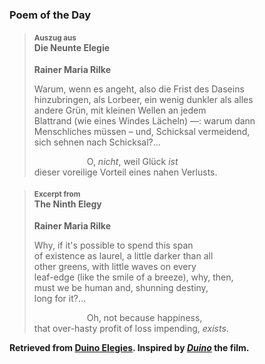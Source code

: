 ### Poem of the Day

> #### <span style="font-size: smaller">Auszug aus</span><br>Die Neunte Elegie
> **Rainer Maria Rilke**
> 
> Warum, wenn es angeht, also die Frist des Daseins  
> hinzubringen, als Lorbeer, ein wenig dunkler als alles  
> andere Grün, mit kleinen Wellen an jedem  
> Blattrand (wie eines Windes Lächeln) —: warum dann  
> Menschliches müssen – und, Schicksal vermeidend,  
> sich sehnen nach Schicksal?&hellip;
>
> &emsp;&emsp;&emsp;&emsp;&emsp;&emsp;O, *nicht*, weil Glück *ist*  
> dieser voreilige Vorteil eines nahen Verlusts.

> #### <span style="font-size: smaller">Excerpt from</span><br>The Ninth Elegy
> **Rainer Maria Rilke**
> 
> Why, if it's possible to spend this span  
> of existence as laurel, a little darker than all  
> other greens, with little waves on every  
> leaf-edge (like the smile of a breeze), why, then,  
> must we be human and, shunning destiny,  
> long for it?&hellip;
>
> &emsp;&emsp;&emsp;&emsp;&emsp;&emsp;Oh, not because happiness,  
> that over-hasty profit of loss impending, *exists*.

**Retrieved from [Duino Elegies](https://archive.org/details/duinoelegieswith00rilk/page/66/). Inspired by [*Duino*](https://www.imdb.com/title/tt17499100/) the film.**